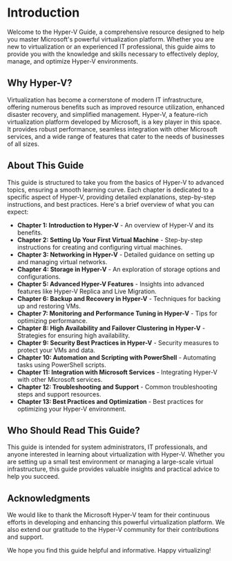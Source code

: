 # Introduction

Welcome to the Hyper-V Guide, a comprehensive resource designed to help you master Microsoft's powerful virtualization platform. Whether you are new to virtualization or an experienced IT professional, this guide aims to provide you with the knowledge and skills necessary to effectively deploy, manage, and optimize Hyper-V environments.

## Why Hyper-V?

Virtualization has become a cornerstone of modern IT infrastructure, offering numerous benefits such as improved resource utilization, enhanced disaster recovery, and simplified management. Hyper-V, a feature-rich virtualization platform developed by Microsoft, is a key player in this space. It provides robust performance, seamless integration with other Microsoft services, and a wide range of features that cater to the needs of businesses of all sizes.

## About This Guide

This guide is structured to take you from the basics of Hyper-V to advanced topics, ensuring a smooth learning curve. Each chapter is dedicated to a specific aspect of Hyper-V, providing detailed explanations, step-by-step instructions, and best practices. Here's a brief overview of what you can expect:

- **Chapter 1: Introduction to Hyper-V** - An overview of Hyper-V and its benefits.
- **Chapter 2: Setting Up Your First Virtual Machine** - Step-by-step instructions for creating and configuring virtual machines.
- **Chapter 3: Networking in Hyper-V** - Detailed guidance on setting up and managing virtual networks.
- **Chapter 4: Storage in Hyper-V** - An exploration of storage options and configurations.
- **Chapter 5: Advanced Hyper-V Features** - Insights into advanced features like Hyper-V Replica and Live Migration.
- **Chapter 6: Backup and Recovery in Hyper-V** - Techniques for backing up and restoring VMs.
- **Chapter 7: Monitoring and Performance Tuning in Hyper-V** - Tips for optimizing performance.
- **Chapter 8: High Availability and Failover Clustering in Hyper-V** - Strategies for ensuring high availability.
- **Chapter 9: Security Best Practices in Hyper-V** - Security measures to protect your VMs and data.
- **Chapter 10: Automation and Scripting with PowerShell** - Automating tasks using PowerShell scripts.
- **Chapter 11: Integration with Microsoft Services** - Integrating Hyper-V with other Microsoft services.
- **Chapter 12: Troubleshooting and Support** - Common troubleshooting steps and support resources.
- **Chapter 13: Best Practices and Optimization** - Best practices for optimizing your Hyper-V environment.

## Who Should Read This Guide?

This guide is intended for system administrators, IT professionals, and anyone interested in learning about virtualization with Hyper-V. Whether you are setting up a small test environment or managing a large-scale virtual infrastructure, this guide provides valuable insights and practical advice to help you succeed.

## Acknowledgments

We would like to thank the Microsoft Hyper-V team for their continuous efforts in developing and enhancing this powerful virtualization platform. We also extend our gratitude to the Hyper-V community for their contributions and support.

We hope you find this guide helpful and informative. Happy virtualizing!
